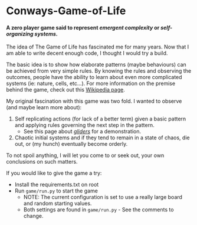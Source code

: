 # Conways-Game-of-Life

#### A zero player game said to represent *emergent complexity* or *self-organizing systems*.

The idea of The Game of Life has fascinated me for many years. Now that I am able to write decent enough code, I thought
I would try a build.

The basic idea is to show how elaborate patterns (maybe behaviours) can be achieved from very simple rules. By knowing
the rules and observing the outcomes, people have the ability to learn about even more complicated systems (ie: nature,
cells, etc...). For more information on the premise behind the game, check out
this [Wikipedia page](https://en.wikipedia.org/wiki/Conway%27s_Game_of_Life).

My original fascination with this game was two fold. I wanted to observe (and maybe learn more about):

1. Self replicating actions (for lack of a better term) given a basic pattern and applying rules governing the next step
   in the pattern.
    - See this page about *[gliders](https://en.wikipedia.org/wiki/Gun_(cellular_automaton))* for a demonstration.
2. Chaotic initial systems and if they tend to remain in a state of chaos, die out, or (my hunch) eventually become
   orderly.

To not spoil anything, I will let you come to or seek out, your own conclusions on such matters. 

If you would like to give the game a try: 
- Install the requirements.txt on root 
- Run `game/run.py` to start the game
    - NOTE: The current configuration is set to use a really large board and random starting values.
    - Both settings are found in `game/run.py` - See the comments to change.
    
